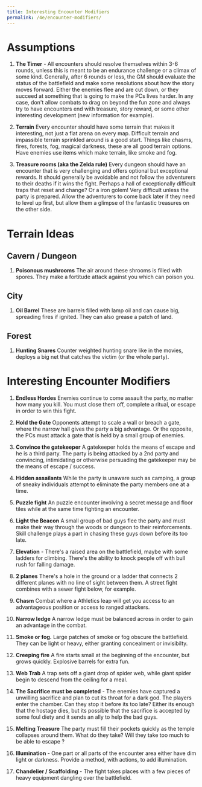 ```yaml
---
title: Interesting Encounter Modifiers
permalink: /4e/encounter-modifiers/
---
```


# Assumptions

1. **The Timer** - All encounters should resolve themselves within 3-6 rounds, unless this is meant to be an endurance challenge or a climax of some kind. Generally, after 6 rounds or less, the GM should evaluate the status of the battlefield and make some resolutions about how the story moves forward. Either the enemies flee and are cut down, or they succeed at something that is going to make the PCs lives harder. In any case, don't allow combats to drag on beyond the fun zone and always try to have encounters end with treasure, story reward, or some other interesting development (new information for example).

2. **Terrain** Every encounter should have some terrain that makes it interesting, not just a flat arena on every map. Difficult terrain and impassible terrain sprinkled around is a good start. Things like chasms, fires, forests, fog, magical darkness, these are all good terrain options. Have enemies use items which make terrain, like smoke and fog.

3. **Treasure rooms (aka the Zelda rule)**  Every dungeon should have an encounter that is very challenging and offers optional but exceptional rewards. It should generally be avoidable and not follow the adventurers to their deaths if it wins the fight. Perhaps a hall of exceptionally difficult traps that reset and change? Or a iron golem! Very difficult unless the party is prepared. Allow the adventurers to come back later if they need to level up first, but allow them a glimpse of the fantastic treasures on the other side.

# Terrain Ideas

## Cavern / Dungeon
1. **Poisonous mushrooms** The air around these shrooms is filled with spores. They make a fortitude attack against you which can poison you.

## City
1. **Oil Barrel** These are barrels filled with lamp oil and can cause big, spreading fires if ignited. They can also grease a patch of land.
   
## Forest
1. **Hunting Snares** Counter weighted hunting snare like in the movies, deploys a big net that catches the victim (or the whole party).

# Interesting Encounter Modifiers

1. **Endless Hordes** Enemies continue to come assault the party, no matter how many you kill. You must close them off, complete a ritual, or escape in order to win this fight.

2. **Hold the Gate** Opponents attempt to scale a wall or breach a gate, where the narrow hall gives the party a big advantage. Or the opposite, the PCs must attack a gate that is held by a small group of enemies.

3. **Convince the gatekeeper** A gatekeeper holds the means of escape and he is a third party. The party is being attacked by a 2nd party and convincing, intimidating or otherwise persuading the gatekeeper may be the means of escape / success.

4. **Hidden assailants** While the party is unaware such as camping, a group of sneaky individuals attempt to eliminate the party members one at a time.

5. **Puzzle fight** An puzzle encounter involving a secret message and floor tiles while at the same time fighting an encounter.

6. **Light the Beacon** A small group of bad guys flee the party and must make their way through the woods or dungeon to their reinforcements. Skill challenge plays a part in chasing these guys down before its too late.

7. **Elevation** - There's a raised area on the battlefield, maybe with some ladders for climbing. There's the ability to knock people off with bull rush for falling damage.

8. **2 planes** There's a hole in the ground or a ladder that connects 2 different planes with no line of sight between them. A street fight combines with a sewer fight below, for example.

9.  **Chasm** Combat where a Athletics leap will get you access to an advantageous position or access to ranged attackers.   

10. **Narrow ledge** A narrow ledge must be balanced across in order to gain an advantage in the combat.

11. **Smoke or fog.** Large patches of smoke or fog obscure the battlefield. They can be light or heavy, either granting concealment or invisibilty.

12. **Creeping fire** A fire starts small at the beginning of the encounter, but grows quickly. Explosive barrels for extra fun.

13. **Web Trab** A trap sets off a giant drop of spider web, while giant spider begin to descend from the ceiling for a meal.

1. **The Sacrifice must be completed** - The enemies have captured a unwilling sacrifice and plan to cut its throat for a dark god. The players enter the chamber. Can they stop it before its too late? Either its enough that the hostage dies, but its possible that the sacrifice is accepted by some foul diety and it sends an ally to help the bad guys.
   
2. **Melting Treasure** The party must fill their pockets quickly as the temple collapses around them. What do they take? Will they take too much to be able to escape ?

16. **Illumination** - One part or all parts of the encounter area either have dim light or darkness. Provide a method, with actions, to add illumination.

17. **Chandelier / Scaffolding** - The fight takes places with a few pieces of heavy equipment dangling over the battlefield.
